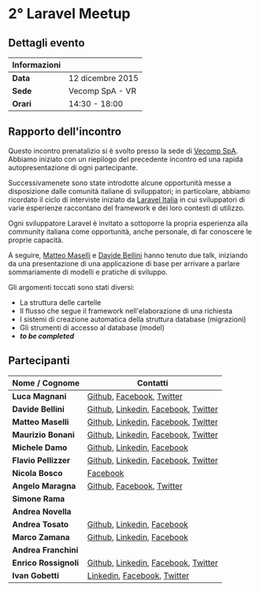 
# 2° Laravel Meetup

## Dettagli evento

| Informazioni |                  |
| -------------|------------------|
| **Data**     | 12 dicembre 2015 |
| **Sede**     | Vecomp SpA - VR  |
| **Orari**    | 14:30 - 18:00    |

## Rapporto dell'incontro
Questo incontro prenatalizio si è svolto presso la sede di [Vecomp SpA](http://www.vecomp.it).
Abbiamo iniziato con un riepilogo del precedente incontro ed una rapida autopresentazione di ogni partecipante.

Successivamenete sono state introdotte alcune opportunità messe a disposizione dalle comunità italiane di sviluppatori;
in particolare, abbiamo ricordato il ciclo di interviste iniziato da [Laravel Italia](http://www.laravel-italia.it) in cui sviluppatori di varie esperienze raccontano del framework e dei loro contesti di utilizzo.

Ogni sviluppatore Laravel è invitato a sottoporre la propria esperienza alla community italiana come opportunità, anche personale, di far conoscere le proprie capacità.

A seguire, [Matteo Maselli](https://github.com/daack) e [Davide Bellini](https://github.com/billmn) hanno tenuto due talk, iniziando da una presentazione di una applicazione di base per arrivare a parlare sommariamente di modelli e pratiche di sviluppo.

Gli argomenti toccati sono stati diversi:

- La struttura delle cartelle
- Il flusso che segue il framework nell'elaborazione di una richiesta
- I sistemi di creazione automatica della struttura database (migrazioni)
- Gli strumenti di accesso al database (model)
- ___to be completed___


## Partecipanti

| Nome / Cognome        | Contatti         |
| ----------------------|------------------|
| **Luca Magnani**      | [Github](https://github.com/themagnifico), [Facebook](https://www.facebook.com/luke.laravel), [Twitter](https://twitter.com/LukeLaravel) |
| **Davide Bellini**    | [Github](https://github.com/billmn), [Linkedin](https://it.linkedin.com/in/davide-bellini-4755973b), [Facebook](https://www.facebook.com/billmn83), [Twitter](https://twitter.com/billmn) |
| **Matteo Maselli**    | [Github](https://github.com/daack), [Linkedin](https://it.linkedin.com/in/matteo-maselli-4349766b), [Facebook](https://www.facebook.com/matteo.maselli), [Twitter](https://twitter.com/daack) |
| **Maurizio Bonani**   | [Github](https://github.com/mauricius), [Linkedin](https://it.linkedin.com/in/maurizio-bonani-4958a955), [Facebook](https://www.facebook.com/maurizio.bonani), [Twitter](https://twitter.com/MaurizioBonani) |
| **Michele Damo**      | [Github](https://github.com/michelew3design), [Linkedin](https://www.linkedin.com/in/michele-damo-277146a1), [Facebook](https://www.facebook.com/michi.damo) |
| **Flavio Pellizzer**  | [Github](https://github.com/flavioski), [Linkedin](https://it.linkedin.com/in/flavio-pellizzer-63b9125), [Facebook](https://www.facebook.com/yBNJ8nofexbm9f5zeAQ), [Twitter](https://twitter.com/FlaPellizzer) |
| **Nicola Bosco**      | [Facebook](https://www.facebook.com/boschin87) |
| **Angelo Maragna**    | [Github](https://github.com/angelomaragna), [Facebook](https://www.facebook.com/ngitaly), [Twitter](https://twitter.com/2ndAngyel) |
| **Simone Rama**       |                   |
| **Andrea Novella**    |                   |
| **Andrea Tosato**     | [Github](https://github.com/pandazzurro), [Linkedin](https://it.linkedin.com/in/andreatosato), [Facebook](https://www.facebook.com/andrea.tosato) |
| **Marco Zamana**      | [Github](https://github.com/marcozama), [Linkedin](https://it.linkedin.com/in/marco-zamana-61b711a2), [Facebook](https://www.facebook.com/ZamaMarcoZamana) |
| **Andrea Franchini**  |                   |
| **Enrico Rossignoli** | [Github](https://github.com/Blaykry), [Linkedin](https://it.linkedin.com/in/enrico-rossignoli-44b74128), [Facebook](https://www.facebook.com/enrico.rossignoli), [Twitter](https://twitter.com/Enrico_Ross) |
| **Ivan Gobetti**      | [Linkedin](https://it.linkedin.com/in/ivan-gobetti-ba5a8522), [Facebook](https://www.facebook.com/ivan.gobetti.1980), [Twitter](https://twitter.com/ivan_gobetti) |
